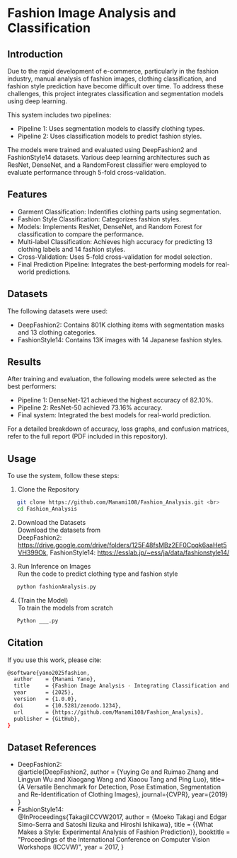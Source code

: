 # Fashion Image Analysis and Classification
## Introduction
Due to the rapid development of e-commerce, particularly in the fashion industry, manual analysis of fashion images, clothing classification, and fashion style prediction have become difficult over time. To address these challenges, this project integrates classification and segmentation models using deep learning. <br>

This system includes two pipelines:
- Pipeline 1: Uses segmentation models to classify clothing types.
- Pipeline 2: Uses classification models to predict fashion styles.
  
The models were trained and evaluated using DeepFashion2 and FashionStyle14 datasets. Various deep learning architectures such as ResNet, DenseNet, and a RandomForest classifier were employed to evaluate performance through 5-fold cross-validation.

## Features
- Garment Classification: Indentifies clothing parts using segmentation.
- Fashion Style Classification: Categorizes fashion styles.
- Models: Implements ResNet, DenseNet, and Random Forest for classification to compare the performance.
- Multi-label Classification: Achieves high accuracy for predicting 13 clothing labels and 14 fashion styles.
- Cross-Validation: Uses 5-fold cross-validation for model selection.
- Final Prediction Pipeline: Integrates the best-performing models for real-world predictions.

## Datasets
The following datasets were used:
- DeepFashion2: Contains 801K clothing items with segmentation masks and 13 clothing categories.
- FashionStyle14: Contains 13K images with 14 Japanese fashion styles.

## Results
After training and evaluation, the following models were selected as the best performers:
- Pipeline 1: DenseNet-121 achieved the highest accuracy of 82.10%.
- Pipeline 2: ResNet-50 achieved 73.16% accuracy.
- Final system: Integrated the best models for real-world prediction.

For a detailed breakdown of accuracy, loss graphs, and confusion matrices, refer to the full report (PDF included in this repository).

## Usage
To use the system, follow these steps:
1. Clone the Repository <br>
```bash
   git clone https://github.com/Manami108/Fashion_Analysis.git <br>
   cd Fashion_Analysis
```


2. Download the Datasets <br>
   Download the datasets from <br>
   DeepFashion2:  https://drive.google.com/drive/folders/125F48fsMBz2EF0Cpqk6aaHet5VH399Ok,
   FashionStyle14: https://esslab.jp/~ess/ja/data/fashionstyle14/
   
3. Run Inference on Images <br>
   Run the code to predict clothing type and fashion style <br>
```bash
   python fashionAnalysis.py
```

4. (Train the Model) <br>
   To train the models from scratch <br>
```bash
   Python ___.py
```

## Citation 
If you use this work, please cite: <br>
```bash
@software{yano2025fashion,
  author    = {Manami Yano},
  title     = {Fashion Image Analysis - Integrating Classification and Segmentation Models},
  year      = {2025},
  version   = {1.0.0},
  doi       = {10.5281/zenodo.1234},
  url       = {https://github.com/Manami108/Fashion_Analysis},
  publisher = {GitHub},
}
```

## Dataset References
- DeepFashion2: <br>
  @article{DeepFashion2,
  author = {Yuying Ge and Ruimao Zhang and Lingyun Wu and Xiaogang Wang and Xiaoou Tang and Ping Luo},
  title={A Versatile Benchmark for Detection, Pose Estimation, Segmentation and Re-Identification of Clothing Images},
  journal={CVPR},
  year={2019}
  }
- FashionStyle14: <br>
  @InProceedings{TakagiICCVW2017,
  author    = {Moeko Takagi and Edgar Simo-Serra and Satoshi Iizuka and Hiroshi Ishikawa},
  title     = {{What Makes a Style: Experimental Analysis of Fashion Prediction}},
  booktitle = "Proceedings of the International Conference on Computer Vision Workshops (ICCVW)",
  year      = 2017,
  }

